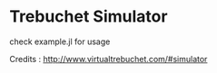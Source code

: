 # Trebuchet Simulator

check example.jl for usage

Credits : http://www.virtualtrebuchet.com/#simulator
